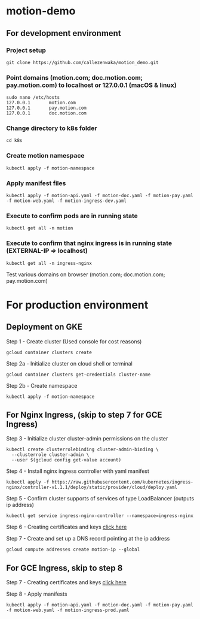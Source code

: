 # motion-demo

## For development environment

### Project setup
```
git clone https://github.com/callezenwaka/motion_demo.git
```

### Point domains (motion.com; doc.motion.com; pay.motion.com) to localhost or 127.0.0.1 (macOS & linux)
```
sudo nano /etc/hosts
127.0.0.1       motion.com
127.0.0.1       pay.motion.com
127.0.0.1       doc.motion.com
```

### Change directory to k8s folder
```
cd k8s
```

### Create motion namespace
```
kubectl apply -f motion-namespace
```

### Apply manifest files
```
kubectl apply -f motion-api.yaml -f motion-doc.yaml -f motion-pay.yaml -f motion-web.yaml -f motion-ingress-dev.yaml
```

### Execute to confirm pods are in running state
```
kubectl get all -n motion
```

### Execute to confirm that nginx ingress is in running state (EXTERNAL-IP => localhost)
```
kubectl get all -n ingress-nginx
```

Test various domains on browser (motion.com; doc.motion.com; pay.motion.com)

# For production environment

## Deployment on GKE
Step 1 - Create cluster (Used console for cost reasons)
```
gcloud container clusters create
```

Step 2a - Initialize cluster on cloud shell or terminal
```
gcloud container clusters get-credentials cluster-name
```

Step 2b - Create namespace
```
kubectl apply -f motion-namespace
```
## For Nginx Ingress, (skip to step 7 for GCE Ingress)
Step 3 - Initialize cluster cluster-admin permissions on the cluster
```
kubectl create clusterrolebinding cluster-admin-binding \
  --clusterrole cluster-admin \
  --user $(gcloud config get-value account)
```

Step 4 - Install nginx ingress controller with yaml manifest
```
kubectl apply -f https://raw.githubusercontent.com/kubernetes/ingress-nginx/controller-v1.1.1/deploy/static/provider/cloud/deploy.yaml
```

Step 5 - Confirm cluster supports of services of type LoadBalancer (outputs ip address)
```
kubectl get service ingress-nginx-controller --namespace=ingress-nginx
```

Step 6 - Creating certificates and keys
[click here](https://cloud.google.com/kubernetes-engine/docs/how-to/ingress-multi-ssl#creating_certificates_and_keys)

Step 7 - Create and set up a DNS record pointing at the ip address
```
gcloud compute addresses create motion-ip --global
```
## For GCE Ingress, skip to step 8
Step 7 - Creating certificates and keys
[click here](https://cloud.google.com/kubernetes-engine/docs/how-to/ingress-multi-ssl#creating_certificates_and_keys)

Step 8 - Apply manifests
```
kubectl apply -f motion-api.yaml -f motion-doc.yaml -f motion-pay.yaml -f motion-web.yaml -f motion-ingress-prod.yaml
```